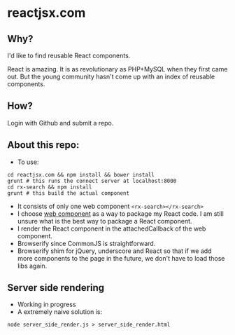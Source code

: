 reactjsx.com
============

## Why?
I'd like to find reusable React components.

React is amazing. It is as revolutionary as PHP+MySQL when they first came out. But the young community hasn't come up with an index of reusable components.

## How?
Login with Github and submit a repo.

## About this repo:
- To use:
```
cd reactjsx.com && npm install && bower install
grunt # this runs the connect server at localhost:8000
cd rx-search && npm install
grunt # this build the actual component
```
- It consists of only one web component ```<rx-search></rx-search>```
- I choose [web component](http://www.webcomponentsshift.com/#1) as a way to package my React code. I am still unsure what is the best way to package a React component.
- I render the React component in the attachedCallback of the web component.
- Browserify since CommonJS is straightforward.
- Browserify shim for jQuery, underscore and React so that if we add more components to the page in the future, we don't have to load those libs again.

## Server side rendering
- Working in progress
- A extremely naive solution is:
```
node server_side_render.js > server_side_render.html
```
